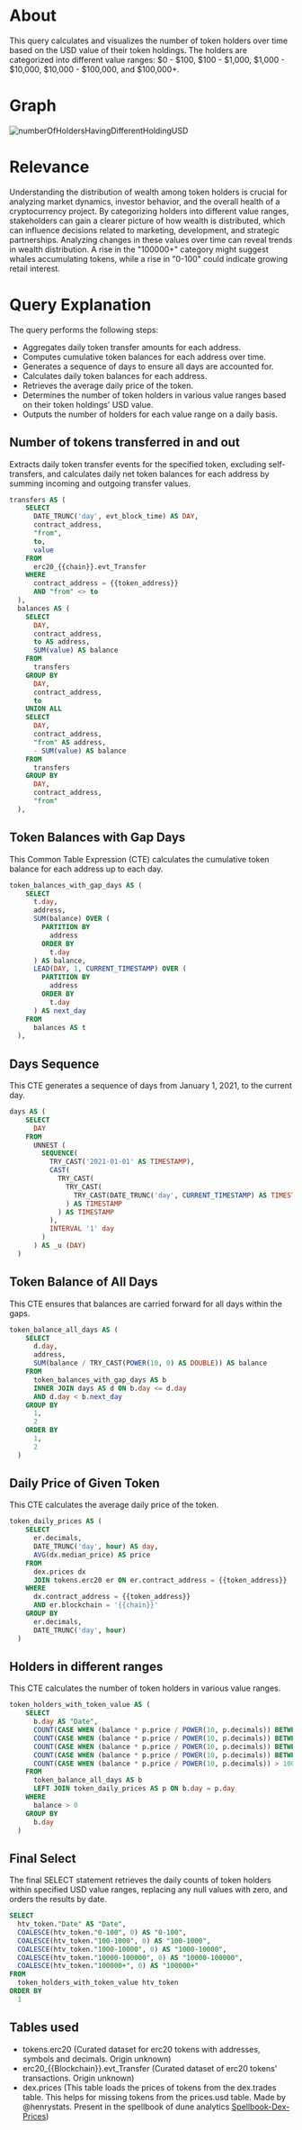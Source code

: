 # About

This query calculates and visualizes the number of token holders over time based on the USD value of their token holdings. The holders are categorized into different value ranges: $0 - $100, $100 - $1,000, $1,000 - $10,000, $10,000 - $100,000, and $100,000+.

# Graph

![numberOfHoldersHavingDifferentHoldingUSD](number-of-holders-different-holding-USD.png)

# Relevance

Understanding the distribution of wealth among token holders is crucial for analyzing market dynamics, investor behavior, and the overall health of a cryptocurrency project. By categorizing holders into different value ranges, stakeholders can gain a clearer picture of how wealth is distributed, which can influence decisions related to marketing, development, and strategic partnerships.
Analyzing changes in these values over time can reveal trends in wealth distribution.
A rise in the "100000+" category might suggest whales accumulating tokens, while a rise in "0-100" could indicate growing retail interest.

# Query Explanation

The query performs the following steps:

- Aggregates daily token transfer amounts for each address.
- Computes cumulative token balances for each address over time.
- Generates a sequence of days to ensure all days are accounted for.
- Calculates daily token balances for each address.
- Retrieves the average daily price of the token.
- Determines the number of token holders in various value ranges based on their token holdings' USD value.
- Outputs the number of holders for each value range on a daily basis.

## Number of tokens transferred in and out

Extracts daily token transfer events for the specified token, excluding self-transfers, and calculates daily net token balances for each address by summing incoming and outgoing transfer values.

```sql
transfers AS (
    SELECT
      DATE_TRUNC('day', evt_block_time) AS DAY,
      contract_address,
      "from",
      to,
      value
    FROM
      erc20_{{chain}}.evt_Transfer
    WHERE
      contract_address = {{token_address}}
      AND "from" <> to
  ),
  balances AS (
    SELECT
      DAY,
      contract_address,
      to AS address,
      SUM(value) AS balance
    FROM
      transfers
    GROUP BY
      DAY,
      contract_address,
      to
    UNION ALL
    SELECT
      DAY,
      contract_address,
      "from" AS address,
      - SUM(value) AS balance
    FROM
      transfers
    GROUP BY
      DAY,
      contract_address,
      "from"
  ),
```

## Token Balances with Gap Days

This Common Table Expression (CTE) calculates the cumulative token balance for each address up to each day.

```sql
token_balances_with_gap_days AS (
    SELECT
      t.day,
      address,
      SUM(balance) OVER (
        PARTITION BY
          address
        ORDER BY
          t.day
      ) AS balance,
      LEAD(DAY, 1, CURRENT_TIMESTAMP) OVER (
        PARTITION BY
          address
        ORDER BY
          t.day
      ) AS next_day
    FROM
      balances AS t
  ),
```

## Days Sequence

This CTE generates a sequence of days from January 1, 2021, to the current day.

```sql
days AS (
    SELECT
      DAY
    FROM
      UNNEST (
        SEQUENCE(
          TRY_CAST('2021-01-01' AS TIMESTAMP),
          CAST(
            TRY_CAST(
              TRY_CAST(
                TRY_CAST(DATE_TRUNC('day', CURRENT_TIMESTAMP) AS TIMESTAMP) AS TIMESTAMP
              ) AS TIMESTAMP
            ) AS TIMESTAMP
          ),
          INTERVAL '1' day
        )
      ) AS _u (DAY)
  )
```

## Token Balance of All Days

This CTE ensures that balances are carried forward for all days within the gaps.

```sql
token_balance_all_days AS (
    SELECT
      d.day,
      address,
      SUM(balance / TRY_CAST(POWER(10, 0) AS DOUBLE)) AS balance
    FROM
      token_balances_with_gap_days AS b
      INNER JOIN days AS d ON b.day <= d.day
      AND d.day < b.next_day
    GROUP BY
      1,
      2
    ORDER BY
      1,
      2
  )
```

## Daily Price of Given Token

This CTE calculates the average daily price of the token.

```sql
token_daily_prices AS (
    SELECT
      er.decimals,
      DATE_TRUNC('day', hour) AS day,
      AVG(dx.median_price) AS price
    FROM
      dex.prices dx
      JOIN tokens.erc20 er ON er.contract_address = {{token_address}}
    WHERE
      dx.contract_address = {{token_address}}
      AND er.blockchain = '{{chain}}'
    GROUP BY
      er.decimals,
      DATE_TRUNC('day', hour)
  )
```

## Holders in different ranges

This CTE calculates the number of token holders in various value ranges.

```sql
token_holders_with_token_value AS (
    SELECT
      b.day AS "Date",
      COUNT(CASE WHEN (balance * p.price / POWER(10, p.decimals)) BETWEEN 0 AND 100 THEN address END) AS "0-100",
      COUNT(CASE WHEN (balance * p.price / POWER(10, p.decimals)) BETWEEN 100 AND 1000 THEN address END) AS "100-1000",
      COUNT(CASE WHEN (balance * p.price / POWER(10, p.decimals)) BETWEEN 1000 AND 10000 THEN address END) AS "1000-10000",
      COUNT(CASE WHEN (balance * p.price / POWER(10, p.decimals)) BETWEEN 10000 AND 100000 THEN address END) AS "10000-100000",
      COUNT(CASE WHEN (balance * p.price / POWER(10, p.decimals)) > 100000 THEN address END) AS "100000+"
    FROM
      token_balance_all_days AS b
      LEFT JOIN token_daily_prices AS p ON b.day = p.day
    WHERE
      balance > 0
    GROUP BY
      b.day
  )
```

## Final Select

The final SELECT statement retrieves the daily counts of token holders within specified USD value ranges, replacing any null values with zero, and orders the results by date.

```sql
SELECT
  htv_token."Date" AS "Date",
  COALESCE(htv_token."0-100", 0) AS "0-100",
  COALESCE(htv_token."100-1000", 0) AS "100-1000",
  COALESCE(htv_token."1000-10000", 0) AS "1000-10000",
  COALESCE(htv_token."10000-100000", 0) AS "10000-100000",
  COALESCE(htv_token."100000+", 0) AS "100000+"
FROM
  token_holders_with_token_value htv_token
ORDER BY
  1
```

## Tables used

- tokens.erc20 (Curated dataset for erc20 tokens with addresses, symbols and decimals. Origin unknown)
- erc20\_{{Blockchain}}.evt_Transfer (Curated dataset of erc20 tokens' transactions. Origin unknown)
- dex.prices (This table loads the prices of tokens from the dex.trades table. This helps for missing tokens from the prices.usd table. Made by @henrystats. Present in the spellbook of dune analytics [Spellbook-Dex-Prices](https://github.com/duneanalytics/spellbook/blob/main/models/dex/dex_schema.yml))
